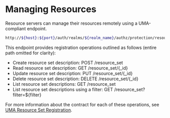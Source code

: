 # Managing Resources

Resource servers can manage their resources remotely using a UMA-compliant endpoint.

```bash
http://${host}:${port}/auth/realms/${realm_name}/authz/protection/resource_set
```

This endpoint provides registration operations outlined as follows (entire path omitted for clarity):

* Create resource set description: POST /resource\_set
* Read resource set description: GET /resource\_set/{\_id}
* Update resource set description: PUT /resource\_set/{\_id}
* Delete resource set description: DELETE /resource\_set/{\_id}
* List resource set descriptions: GET /resource\_set
* List resource set descriptions using a filter: GET /resource\_set?filter=${filter}

For more information about the contract for each of these operations, see [UMA Resource Set Registration](https://docs.kantarainitiative.org/uma/rec-oauth-resource-reg-v1\_0\_1.html).
